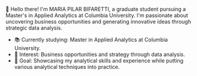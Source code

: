 👋 Hello there! I'm MARIA PILAR BIFARETTI, a graduate student pursuing a Master's in Applied Analytics at Columbia University.
I'm passionate about uncovering business opportunities and generating innovative ideas through strategic data analysis.

- 📚 Currently studying: Master in Applied Analytics at Columbia University.
- 💼 Interest: Business opportunities and strategy through data analysis.
- 🎯 Goal: Showcasing my analytical skills and experience while putting various analytical techniques into practice. 

<!---
pilarbifaretti/pilarbifaretti is a ✨ special ✨ repository because its `README.md` (this file) appears on your GitHub profile.
You can click the Preview link to take a look at your changes.
--->
